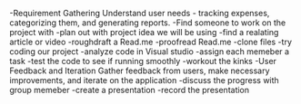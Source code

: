 -Requirement Gathering Understand user needs - tracking expenses, categorizing them, and generating reports.
-Find someone to work on the project with 
-plan out with project idea we will be using 
-find a realating article or video 
-roughdraft a Read.me
-proofread Read.me
-clone files 
-try coding our project 
-analyze code in Visual studio 
-assign each memeber a task 
-test the code to see if running smoothly 
-workout the kinks 
-User Feedback and Iteration Gather feedback from users, make necessary improvements, and iterate on the application
-discuss the progress with group memeber 
-create a presentation 
-record the presentation 
